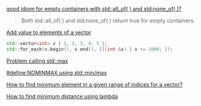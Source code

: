 [good idiom for empty containers with std::all_of( ) and std:none_of( )?](https://stackoverflow.com/questions/15555218/good-idiom-for-empty-containers-with-stdall-of-and-stdnone-of)
> Both std::all_of( ) and std:none_of( ) return true for empty containers.

[Add value to elements of a vector](https://stackoverflow.com/questions/27847128/using-for-loop-to-add-numbers-to-a-vector)
```cpp
std::vector<int> v { 1, 2, 3, 4, 5 };
std::for_each(v.begin(), v.end(), [](int &x) { x += 1000; });
```

[Problem calling std::max](https://stackoverflow.com/questions/2789481/problem-calling-stdmax/2789509#2789509)

[#define NOMINMAX using std::min/max](https://stackoverflow.com/questions/13416418/define-nominmax-using-stdmin-max)

[How to find minimum element in a given range of indices for a vector?](https://stackoverflow.com/questions/54470808/how-to-find-minimum-element-in-a-given-range-of-indices-for-a-vector)

[How to find minimum distance using lambda](https://stackoverflow.com/questions/61595990/how-to-find-minimum-distance-using-lambda)
